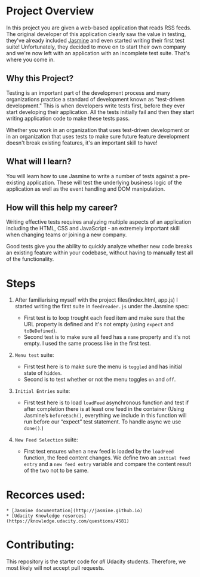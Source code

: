 # Project Overview

In this project you are given a web-based application that reads RSS feeds. The original developer of this application clearly saw the value in testing, they've already included [Jasmine](http://jasmine.github.io/) and even started writing their first test suite! Unfortunately, they decided to move on to start their own company and we're now left with an application with an incomplete test suite. That's where you come in.


## Why this Project?

Testing is an important part of the development process and many organizations practice a standard of development known as "test-driven development." This is when developers write tests first, before they ever start developing their application. All the tests initially fail and then they start writing application code to make these tests pass.

Whether you work in an organization that uses test-driven development or in an organization that uses tests to make sure future feature development doesn't break existing features, it's an important skill to have!


## What will I learn?

You will learn how to use Jasmine to write a number of tests against a pre-existing application. These will test the underlying business logic of the application as well as the event handling and DOM manipulation.


## How will this help my career?

Writing effective tests requires analyzing multiple aspects of an application including the HTML, CSS and JavaScript - an extremely important skill when changing teams or joining a new company.

Good tests give you the ability to quickly analyze whether new code breaks an existing feature within your codebase, without having to manually test all of the functionality.


# Steps

1. After familiarising myself with the project files(index.html, app.js) I started writing the first suite in `feedreader.js` under the Jasmine spec:
    * First test is to loop trought each feed item and make sure that the URL property is defined and it's not empty (using `expect` and `toBeDefined`).
    * Second test is to make sure all feed has a `name` property and it's not empty. I used the same process like in the first test.

2. `Menu test` suite:
    * First test here is to make sure the menu is `toggled` and has initial state of `hidden`.
    * Second is to test whether or not the menu toggles `on` and `off`.
    
3. `Initial Entries` suite:
    * First test here is to load `loadFeed` asynchronous function and test if after completion there is at least one feed in the container
    (Using Jasmine’s `beforeEach()`, everything we include in this function will run before our “expect” test statement. To handle async we use `done()`.)
4. `New Feed Selection` suite:
    * First test ensures when a new feed is loaded by the `loadFeed` function, the feed content changes. We define two an `initial feed entry` and a `new feed entry` variable and compare the content result of the two not to be same.


# Recorces used: 
    * [Jasmine documentation](http://jasmine.github.io)
    * [Udacity Knowledge resorces](https://knowledge.udacity.com/questions/4581)

# Contributing:

This repository is the starter code for _all_ Udacity students. Therefore, we most likely will not accept pull requests.
